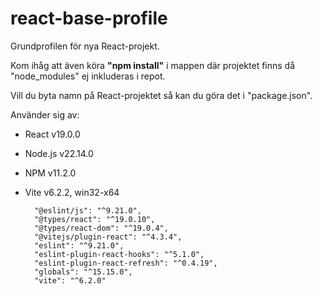 # react-base-profile
Grundprofilen för nya React-projekt.

Kom ihåg att även köra **"npm install"** i mappen där projektet finns då "node_modules" ej inkluderas i repot.

Vill du byta namn på React-projektet så kan du göra det i "package.json".

Använder sig av:
* React v19.0.0
* Node.js v22.14.0
* NPM v11.2.0
* Vite v6.2.2, win32-x64

		"@eslint/js": "^9.21.0",
		"@types/react": "^19.0.10",
		"@types/react-dom": "^19.0.4",
		"@vitejs/plugin-react": "^4.3.4",
		"eslint": "^9.21.0",
		"eslint-plugin-react-hooks": "^5.1.0",
		"eslint-plugin-react-refresh": "^0.4.19",
		"globals": "^15.15.0",
		"vite": "^6.2.0"
  

